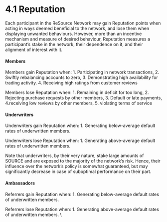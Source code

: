 # 4.1 Reputation

Each participant in the ReSource Network may gain Reputation points when acting in ways deemed beneficial to the network, and lose them when displaying unwanted behaviours. However, more than an incentive mechanism and measure of desired behaviour, Reputation measures a participant’s stake in the network, their dependence on it, and their alignment of interest with it.&#x20;

#### Members

Members gain Reputation when: 1. Participating in network transactions, 2. Swiftly rebalancing accounts to zero, 3. Demonstrating high availability for trading activity.   4. Receiving high ratings from customer reviews&#x20;

Members lose Reputation when: 1. Remaining in deficit for too long, 2. Rejecting purchase requests by other members, 3. Default or late payments, 4.receiving low reviews by other members, 5. violating terms of service

#### Underwriters    &#x20;

Underwriters gain Reputation when: 1. Generating below-average default rates of underwritten members.&#x20;

Underwriters lose Reputation when: 1. Generating above-average default rates of underwritten members.&#x20;

Note that underwriters, by their very nature, stake large amounts of SOURCE and are exposed to the majority of the network’s risk. Hence, their influence over the network’s policy is somewhat guaranteed, but may significantly decrease in case of suboptimal performance on their part.  &#x20;

#### Ambassadors&#x20;

Referrers gain Reputation when: 1. Generating below-average default rates of underwritten members.&#x20;

Referrers lose Reputation when: 1. Generating above-average default rates of underwritten members. \
